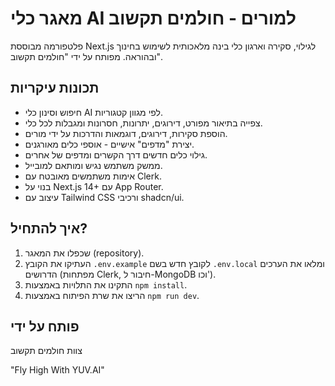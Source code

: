 # מאגר כלי AI למורים - חולמים תקשוב

פלטפורמה מבוססת Next.js לגילוי, סקירה וארגון כלי בינה מלאכותית לשימוש בחינוך ובהוראה. מפותח על ידי "חולמים תקשוב".

## תכונות עיקריות

- חיפוש וסינון כלי AI לפי מגוון קטגוריות.
- צפייה בתיאור מפורט, דירוגים, יתרונות, חסרונות ומגבלות לכל כלי.
- הוספת סקירות, דירוגים, דוגמאות והדרכות על ידי מורים.
- יצירת "מדפים" אישיים - אוספי כלים מאורגנים.
- גילוי כלים חדשים דרך הקשרים ומדפים של אחרים.
- ממשק משתמש נגיש ומותאם למובייל.
- אימות משתמשים מאובטח עם Clerk.
- בנוי על Next.js 14+ עם App Router.
- עיצוב עם Tailwind CSS ורכיבי shadcn/ui.

## איך להתחיל?

1. שכפלו את המאגר (repository).
2. העתיקו את הקובץ `.env.example` לקובץ חדש בשם `.env.local` ומלאו את הערכים הדרושים (מפתחות Clerk, חיבור ל-MongoDB וכו').
3. התקינו את התלויות באמצעות `npm install`.
4. הריצו את שרת הפיתוח באמצעות `npm run dev`.

## פותח על ידי

צוות חולמים תקשוב

"Fly High With YUV.AI"
